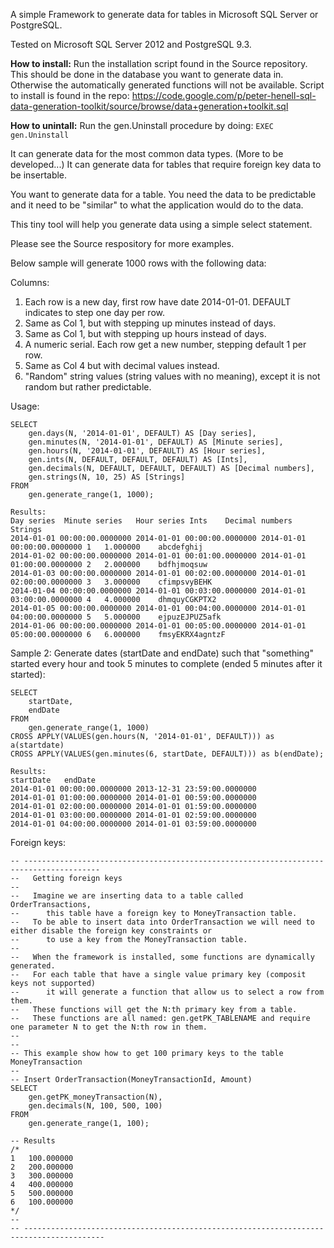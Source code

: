A simple Framework to generate data for tables in Microsoft SQL Server or PostgreSQL.

Tested on Microsoft SQL Server 2012 and PostgreSQL 9.3.

**How to install:**
Run the installation script found in the Source repository. This should be done in the database you want to generate data in. Otherwise the automatically generated functions will not be available.
Script to install is found in the repo: https://code.google.com/p/peter-henell-sql-data-generation-toolkit/source/browse/data+generation+toolkit.sql

**How to unintall:**
Run the gen.Uninstall procedure by doing: `EXEC gen.Uninstall`

It can generate data for the most common data types. (More to be developed...)
It can generate data for tables that require foreign key data to be insertable.

You want to generate data for a table. You need the data to be predictable and it need to be "similar" to what the application would do to the data.

This tiny tool will help you generate data using a simple select statement.

Please see the Source respository for more examples.

Below sample will generate 1000 rows with the following data:

Columns:
  1. Each row is a new day, first row have date 2014-01-01. DEFAULT indicates to step one day per row.
  1. Same as Col 1, but with stepping up minutes instead of days.
  1. Same as Col 1, but with stepping up hours instead of days.
  1. A numeric serial. Each row get a new number, stepping default 1 per row.
  1. Same as Col 4 but with decimal values instead.
  1. "Random" string values (string values with no meaning), except it is not random but rather predictable.


Usage:
```
SELECT 
	gen.days(N, '2014-01-01', DEFAULT) AS [Day series],
	gen.minutes(N, '2014-01-01', DEFAULT) AS [Minute series],
	gen.hours(N, '2014-01-01', DEFAULT) AS [Hour series],
	gen.ints(N, DEFAULT, DEFAULT, DEFAULT) AS [Ints],
	gen.decimals(N, DEFAULT, DEFAULT, DEFAULT) AS [Decimal numbers],
	gen.strings(N, 10, 25) AS [Strings]
FROM 
	gen.generate_range(1, 1000);

Results: 
Day series	Minute series	Hour series	Ints	Decimal numbers	Strings
2014-01-01 00:00:00.0000000	2014-01-01 00:00:00.0000000	2014-01-01 00:00:00.0000000	1	1.000000	abcdefghij
2014-01-02 00:00:00.0000000	2014-01-01 00:01:00.0000000	2014-01-01 01:00:00.0000000	2	2.000000	bdfhjmoqsuw
2014-01-03 00:00:00.0000000	2014-01-01 00:02:00.0000000	2014-01-01 02:00:00.0000000	3	3.000000	cfimpsvyBEHK
2014-01-04 00:00:00.0000000	2014-01-01 00:03:00.0000000	2014-01-01 03:00:00.0000000	4	4.000000	dhmquyCGKPTX2
2014-01-05 00:00:00.0000000	2014-01-01 00:04:00.0000000	2014-01-01 04:00:00.0000000	5	5.000000	ejpuzEJPUZ5afk
2014-01-06 00:00:00.0000000	2014-01-01 00:05:00.0000000	2014-01-01 05:00:00.0000000	6	6.000000	fmsyEKRX4agntzF
```

Sample 2: Generate dates (startDate and endDate) such that "something" started every hour and took 5 minutes to complete (ended 5 minutes after it started):
```
SELECT 
	startDate,
	endDate
FROM 
	gen.generate_range(1, 1000)
CROSS APPLY(VALUES(gen.hours(N, '2014-01-01', DEFAULT))) as a(startdate)
CROSS APPLY(VALUES(gen.minutes(6, startDate, DEFAULT))) as b(endDate);

Results:
startDate	endDate
2014-01-01 00:00:00.0000000	2013-12-31 23:59:00.0000000
2014-01-01 01:00:00.0000000	2014-01-01 00:59:00.0000000
2014-01-01 02:00:00.0000000	2014-01-01 01:59:00.0000000
2014-01-01 03:00:00.0000000	2014-01-01 02:59:00.0000000
2014-01-01 04:00:00.0000000	2014-01-01 03:59:00.0000000
```

Foreign keys:
```
-- ---------------------------------------------------------------------------------------
--   Getting foreign keys
--
--   Imagine we are inserting data to a table called OrderTransactions, 
--		this table have a foreign key to MoneyTransaction table.
--	 To be able to insert data into OrderTransaction we will need to either disable the foreign key constraints or
--      to use a key from the MoneyTransaction table.
--
--   When the framework is installed, some functions are dynamically generated.
--	 For each table that have a single value primary key (composit keys not supported)
--		it will generate a function that allow us to select a row from them.
--   These functions will get the N:th primary key from a table.
--   These functions are all named: gen.getPK_TABLENAME and require one parameter N to get the N:th row in them.
--
--
-- This example show how to get 100 primary keys to the table MoneyTransaction
--
-- Insert OrderTransaction(MoneyTransactionId, Amount)
SELECT 
	gen.getPK_moneyTransaction(N),
	gen.decimals(N, 100, 500, 100)
FROM
	gen.generate_range(1, 100);

-- Results
/*
1	100.000000
2	200.000000
3	300.000000
4	400.000000
5	500.000000
6	100.000000
*/
--
-- ----------------------------------------------------------------------------------------
```